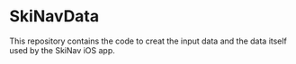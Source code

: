 # SkiNavData
This repository contains the code to creat the input data and the data itself used by the SkiNav iOS app.
